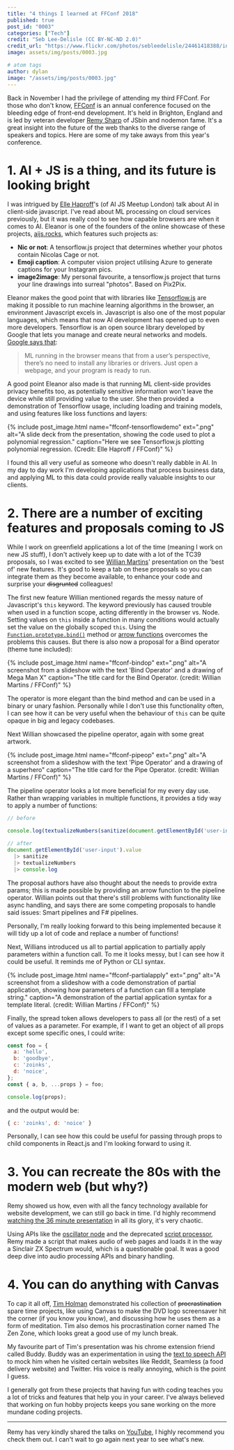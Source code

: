 ```yaml
---
title: "4 things I learned at FFConf 2018"
published: true
post_id: "0003"
categories: ["Tech"]
credit: "Seb Lee-Delisle (CC BY-NC-ND 2.0)"
credit_url: "https://www.flickr.com/photos/sebleedelisle/24461418388/in/album-72157666198229809/"
image: assets/img/posts/0003.jpg

# atom tags
author: dylan
image: "/assets/img/posts/0003.jpg"
---
```


Back in November I had the privilege of attending my third FFConf. For those who don't know, [FFConf](https://2018.ffconf.org/) is an annual conference focused on the bleeding edge of front-end development. It's held in Brighton, England and is led by veteran developer [Remy Sharp](https://remysharp.com/) of JSbin and nodemon fame. It's a great insight into the future of the web thanks to the diverse range of speakers and topics. Here are some of my take aways from this year's conference.

# 1. AI + JS is a thing, and its future is looking bright

I was intrigued by [Elle Haproff](https://twitter.com/eleanorhaproff)'s (of AI JS Meetup London) talk about AI in client-side javascript. I've read about ML processing on cloud services previously, but it was really cool to see how capable browsers are when it comes to AI. Eleanor is one of the founders of the online showcase of these projects, [aijs.rocks](https://aijs.rocks), which features such projects as:

* **Nic or not**: A tensorflow.js project that determines whether your photos contain Nicolas Cage or not.
* **Emoji caption**: A computer vision project utilising Azure to generate captions for your Instagram pics.
* **image2image**: My personal favourite, a tensorflow.js project that turns your line drawings into surreal "photos". Based on Pix2Pix.

Eleanor makes the good point that with libraries like [Tensorflow.js](https://medium.com/tensorflow/introducing-tensorflow-js-machine-learning-in-javascript-bf3eab376db) are making it possible to run machine learning algorithms in the browser, an environment Javascript excels in. Javascript is also one of the most popular languages, which means that now AI development has opened up to even more developers. Tensorflow is an open source library developed by Google that lets you manage and create neural networks and models. [Google says that](https://medium.com/tensorflow/introducing-tensorflow-js-machine-learning-in-javascript-bf3eab376db):

> ML running in the browser means that from a user’s perspective, there’s no need to install any libraries or drivers. Just open a webpage, and your program is ready to run.

A good point Eleanor also made is that running ML client-side provides privacy benefits too, as potentially sensitive information won't leave the device while still providing value to the user. She then provided a demonstration of Tensorflow usage, including loading and training models, and using features like loss functions and layers:

{% include post_image.html name="ffconf-tensorflowdemo" ext=".png" alt="A slide deck from the presentation, showing the code used to plot a polynomial regression." caption="Here we see Tensorflow.js plotting polynomial regression. (Credit: Elle Haproff / FFConf)" %}

I found this all very useful as someone who doesn't really dabble in AI. In my day to day work I'm developing applications that process business data, and applying ML to this data could provide really valuable insights to our clients.

# 2. There are a number of exciting features and proposals coming to JS

While I work on greenfield applications a lot of the time (meaning I work on new JS stuff), I don't actively keep up to date with a lot of the TC39 proposals, so I was excited to see [Willian Martins](https://twitter.com/wmsbill)' presentation on the 'best of' new features. It's good to keep a tab on these proposals so you can integrate them as they become available, to enhance your code and surprise your ~~disgrunted~~ colleagues!

The first new feature Willian mentioned regards the messy nature of Javascript's `this` keyword. The keyword previously has caused trouble when used in a function scope, acting differently in the browser vs. Node. Setting values on `this` inside a function in many conditions would actually set the value on the globally scoped `this`. Using the [`Function.prototype.bind()`](https://developer.mozilla.org/en-US/docs/Web/JavaScript/Reference/Global_objects/Function/bind) method or [arrow functions](https://developer.mozilla.org/en-US/docs/Web/JavaScript/Reference/Functions/Arrow_functions) overcomes the problems this causes. But there is also now a proposal for a Bind operator (theme tune included):

{% include post_image.html name="ffconf-bindop" ext=".png" alt="A screenshot from a slideshow with the text 'Bind Operator' and a drawing of Mega Man X" caption="The title card for the Bind Operator. (credit: Willian Martins / FFConf)" %}

The operator is more elegant than the bind method and can be used in a binary or unary fashion. Personally while I don't use this functionality often, I can see how it can be very useful when the behaviour of `this` can be quite opaque in big and legacy codebases.

Next Willian showcased the pipeline operator, again with some great artwork.

{% include post_image.html name="ffconf-pipeop" ext=".png" alt="A screenshot from a slideshow with the text 'Pipe Operator' and a drawing of a superhero" caption="The title card for the Pipe Operator. (credit: Willian Martins / FFConf)" %}

The pipeline operator looks a lot more beneficial for my every day use. Rather than wrapping variables in multiple functions, it provides a tidy way to apply a number of functions:

```js
// before

console.log(textualizeNumbers(sanitize(document.getElementById('user-input').value)))

// after
document.getElementById('user-input').value
  |> sanitize
  |> textualizeNumbers
  |> console.log
```

The proposal authors have also thought about the needs to provide extra params; this is made possible by providing an arrow function to the pipeline operator. Willian points out that there's still problems with functionality like async handling, and says there are some competing proposals to handle said issues: Smart pipelines and F# pipelines.

Personally, I'm really looking forward to this being implemented because it will tidy up a lot of code and replace a number of functions!

Next, Willians introduced us all to partial application to partially apply parameters within a function call. To me it looks messy, but I can see how it could be useful. It reminds me of Python or CLI syntax.

{% include post_image.html name="ffconf-partialapply" ext=".png" alt="A screenshot from a slideshow with a code demonstration of partial application, showing how parameters of a function can fill a template string." caption="A demonstration of the partial application syntax for a template literal. (credit: Willian Martins / FFConf)" %}

Finally, the spread token allows developers to pass all (or the rest) of a set of values as a parameter. For example, if I want to get an object of all props except some specific ones, I could write:

```js
const foo = {
  a: 'hello',
  b: 'goodbye',
  c: 'zoinks',
  d: 'noice',
};
const { a, b, ...props } = foo;

console.log(props);
```

and the output would be:

```js
{ c: 'zoinks', d: 'noice' }
```

Personally, I can see how this could be useful for passing through props to child components in React.js and I'm looking forward to using it.

# 3. You can recreate the 80s with the modern web (but why?)

Remy showed us how, even with all the fancy technology available for website development, we can still go back in time. I'd highly recommend [watching the 36 minute presentation](https://www.youtube.com/watch?v=lQMcZtiaD0A) in all its glory, it's very chaotic.

Using APIs like the [oscillator node](https://developer.mozilla.org/en-US/docs/Web/API/BaseAudioContext/createOscillator) and the deprecated [script processor](https://developer.mozilla.org/en-US/docs/Web/API/ScriptProcessorNode), Remy made a script that makes audio of web pages and loads it in the way a Sinclair ZX Spectrum would, which is a questionable goal. It was a good deep dive into audio processing APIs and binary handling.

# 4. You can do anything with Canvas

To cap it all off, [Tim Holman](https://twitter.com/twholman) demonstrated his collection of ~~procrastination~~ spare time projects, like using Canvas to make the DVD logo screensaver hit the corner (if you know you know), and discussing how he uses them as a form of meditation. Tim also demos his procrastination corner named The Zen Zone, which looks great a good use of my lunch break.

My favourite part of Tim's presentation was his chrome extension friend called Buddy. Buddy was an experimentation in using the [text to speech API](https://developer.mozilla.org/en-US/docs/Web/API/Web_Speech_API) to mock him when he visited certain websites like Reddit, Seamless (a food delivery website) and Twitter. His voice is really annoying, which is the point I guess.

I generally got from these projects that having fun with coding teaches you a lot of tricks and features that help you in your career. I've always believed that working on fun hobby projects keeps you sane working on the more mundane coding projects.

---

Remy has very kindly shared the talks on [YouTube](https://www.youtube.com/playlist?list=PLXmT1r4krsTq3yrg4t14hPUbO1OsrA1Hx), I highly recommend you check them out. I can't wait to go again next year to see what's new.
